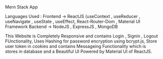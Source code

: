 Mern Stack App

Languages Used : Frontend -> ReactJS (useContext , useReducer , useNavigate , useState , useEffect, React-Router-Dom , Material UI Framework Backend -> NodeJS , ExpressJS , MongoDB

This Website is Completely Responsive and contains Login , Signin , Logout FUnctionality, Uses Hashing for password encryption using bcrypt.js, Store user token in cookies and contains Messageing Functionality which is stores in database and a Beautiful UI Powered by Material UI of ReactJS.
